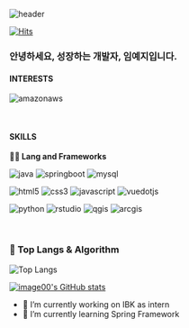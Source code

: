 <!--![Waving](https://capsule-render.vercel.app/api?type=waving&height=200&text=%20%20%20Zoom%20In!%20Image%20World%&fontAlign=40&fontAlignY=40&color=gradient)-->

![header](https://capsule-render.vercel.app/api?type=rounded&color=timeGradient&text=Zoom%20In,%20Image00's%20GitHub%20👋&animation=twinkling&fontSize=40&fontAlignY=50&fontAlign=50&height=180)

[![Hits](https://hits.seeyoufarm.com/api/count/incr/badge.svg?url=https%3A%2F%2Fgithub.com%2Fimage00%2Fhit-counter&count_bg=%23DC4DC3&title_bg=%23555555&icon=&icon_color=%23E7E7E7&title=hits&edge_flat=false)](https://hits.seeyoufarm.com)

### 안녕하세요, 성장하는 개발자, 임예지입니다.

#### INTERESTS

![amazonaws](https://img.shields.io/badge/amazonaws-232F3E.svg?&style=for-the-badge&logo=amazonaws&logoColor=white)

<br />

#### SKILLS

**🧑‍💻 Lang and Frameworks**
<!-- Oracle의 요청으로 Java 로고가 Simple Icons에서 삭제되었기에 대신 OpenJDK의 로고를 사용 -->
![java](https://img.shields.io/badge/java-ffffff.svg?&style=for-the-badge&logo=openjdk&logoColor=black)
![springboot](https://img.shields.io/badge/springboot-6DB33F.svg?&style=for-the-badge&logo=springboot&logoColor=white)
![mysql](https://img.shields.io/badge/mysql-4479A1.svg?&style=for-the-badge&logo=mysql&logoColor=white)

![html5](https://img.shields.io/badge/html5-E34F26.svg?&style=for-the-badge&logo=html5&logoColor=white)
![css3](https://img.shields.io/badge/css3-1572B6.svg?&style=for-the-badge&logo=css3&logoColor=white)
![javascript](https://img.shields.io/badge/javascript-F7DF1E.svg?&style=for-the-badge&logo=javascript&logoColor=white)
![vuedotjs](https://img.shields.io/badge/vue.js-4FC08D.svg?&style=for-the-badge&logo=vuedotjs&logoColor=white)

![python](https://img.shields.io/badge/python-3776AB.svg?&style=for-the-badge&logo=python&logoColor=white)
![rstudio](https://img.shields.io/badge/rstudio-75AADB.svg?&style=for-the-badge&logo=rstudio&logoColor=white)
![qgis](https://img.shields.io/badge/qgis-589632.svg?&style=for-the-badge&logo=qgis&logoColor=white)
![arcgis](https://img.shields.io/badge/arcgis-2C7AC3.svg?&style=for-the-badge&logo=arcgis&logoColor=white)



<br />

### 🚌 Top Langs & Algorithm

![Top Langs](https://github-readme-stats.vercel.app/api/top-langs/?username=image00&layout=compact)

<!--[![Solved.ac
프로필](http://mazassumnida.wtf/api/v2/generate_badge?boj=imkj00)](https://solved.ac/profile/imkj00)-->
<!--![image00's GitHub stats](https://github-readme-stats.vercel.app/api?username=image00&show_icons=true&theme=transparent)-->
[![image00's GitHub stats](https://github-readme-stats.vercel.app/api?username=image00&include_all_commits=true&show_icons=true&theme=cobalt)](https://github.com/bi-sz/github-readme-stats)
<br />

<!--
**image00/image00** is a ✨ _special_ ✨ repository because its `README.md` (this file) appears on your GitHub profile.

Here are some ideas to get you started:
-->


- 🔭 I’m currently working on IBK as intern
- 🌱 I’m currently learning Spring Framework

<!--
- 👯 I’m looking to collaborate on ...
- 🤔 I’m looking for help with ...
- 💬 Ask me about ...
- 📫 How to reach me: ...
- 😄 Pronouns: ...
- ⚡ Fun fact: ...

-->
